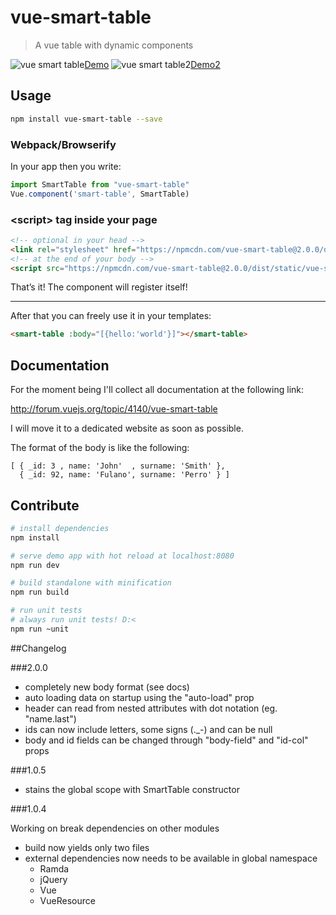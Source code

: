 # vue-smart-table

> A vue table with dynamic components

![vue smart table](http://s33.postimg.org/tbffbcza7/2016_05_29_15_20_48.png)[Demo](http://codepen.io/gurghet/pen/gMOoPB)
![vue smart table2](http://s32.postimg.org/l807y2sxh/Cattura.png)[Demo2](http://codepen.io/gurghet/pen/KMdvar)

## Usage

``` bash
npm install vue-smart-table --save
```

### Webpack/Browserify

In your app then you write:

``` javascript
import SmartTable from "vue-smart-table"
Vue.component('smart-table', SmartTable)
```

### &lt;script&gt; tag inside your page

``` html
<!-- optional in your head -->
<link rel="stylesheet" href="https://npmcdn.com/vue-smart-table@2.0.0/dist/static/vue-smart-table-default.css">
<!-- at the end of your body -->
<script src="https://npmcdn.com/vue-smart-table@2.0.0/dist/static/vue-smart-table.js"></script>
```

That’s it! The component will register itself!

 ---

After that you can freely use it in your templates:

``` html
<smart-table :body="[{hello:'world'}]"></smart-table>
```

## Documentation

For the moment being I'll collect all documentation at the following link:

http://forum.vuejs.org/topic/4140/vue-smart-table

I will move it to a dedicated website as soon as possible.


The format of the body is like the following:

```
[ { _id: 3 , name: 'John'  , surname: 'Smith' },
  { _id: 92, name: 'Fulano', surname: 'Perro' } ]
```

## Contribute

``` bash
# install dependencies
npm install

# serve demo app with hot reload at localhost:8080
npm run dev

# build standalone with minification
npm run build

# run unit tests
# always run unit tests! D:<
npm run ~unit
```

##Changelog

###2.0.0

- completely new body format (see docs)
- auto loading data on startup using the "auto-load" prop
- header can read from nested attributes with dot notation (eg. "name.last")
- ids can now include letters, some signs (._-) and can be null
- body and id fields can be changed through "body-field" and "id-col" props

###1.0.5

- stains the global scope with SmartTable constructor

###1.0.4

Working on break dependencies on other modules
- build now yields only two files
- external dependencies now needs to be available in global namespace
    - Ramda
    - jQuery
    - Vue
    - VueResource

